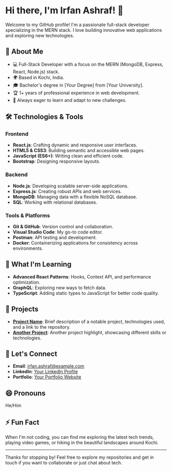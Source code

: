 # Hi there, I'm Irfan Ashraf! 👋

Welcome to my GitHub profile! I'm a passionate full-stack developer specializing in the MERN stack. I love building innovative web applications and exploring new technologies.

## 🚀 About Me

- 💻 Full-Stack Developer with a focus on the MERN (MongoDB, Express, React, Node.js) stack.
- 🌍 Based in Kochi, India.
- 🎓 Bachelor's degree in [Your Degree] from [Your University].
- 🏆 1+ years of professional experience in web development.
- 🌟 Always eager to learn and adapt to new challenges.

## 🛠️ Technologies & Tools

### Frontend
- **React.js**: Crafting dynamic and responsive user interfaces.
- **HTML5 & CSS3**: Building semantic and accessible web pages.
- **JavaScript (ES6+)**: Writing clean and efficient code.
- **Bootstrap**: Designing responsive layouts.

### Backend
- **Node.js**: Developing scalable server-side applications.
- **Express.js**: Creating robust APIs and web services.
- **MongoDB**: Managing data with a flexible NoSQL database.
- **SQL**: Working with relational databases.

### Tools & Platforms
- **Git & GitHub**: Version control and collaboration.
- **Visual Studio Code**: My go-to code editor.
- **Postman**: API testing and development.
- **Docker**: Containerizing applications for consistency across environments.

## 🌱 What I'm Learning
- **Advanced React Patterns**: Hooks, Context API, and performance optimization.
- **GraphQL**: Exploring new ways to fetch data.
- **TypeScript**: Adding static types to JavaScript for better code quality.

## 💼 Projects
- **[Project Name](#)**: Brief description of a notable project, technologies used, and a link to the repository.
- **[Another Project](#)**: Another project highlight, showcasing different skills or technologies.

## 🤝 Let's Connect
- **Email**: [irfan.ashraf@example.com](mailto:irfan.ashraf@example.com)
- **LinkedIn**: [Your LinkedIn Profile](#)
- **Portfolio**: [Your Portfolio Website](#)

## 😄 Pronouns
He/Him

## ⚡ Fun Fact
When I'm not coding, you can find me exploring the latest tech trends, playing video games, or hiking in the beautiful landscapes around Kochi.

---

Thanks for stopping by! Feel free to explore my repositories and get in touch if you want to collaborate or just chat about tech.
